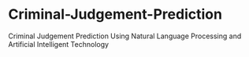 # Criminal-Judgement-Prediction
Criminal Judgement Prediction Using Natural Language Processing and Artificial Intelligent Technology
